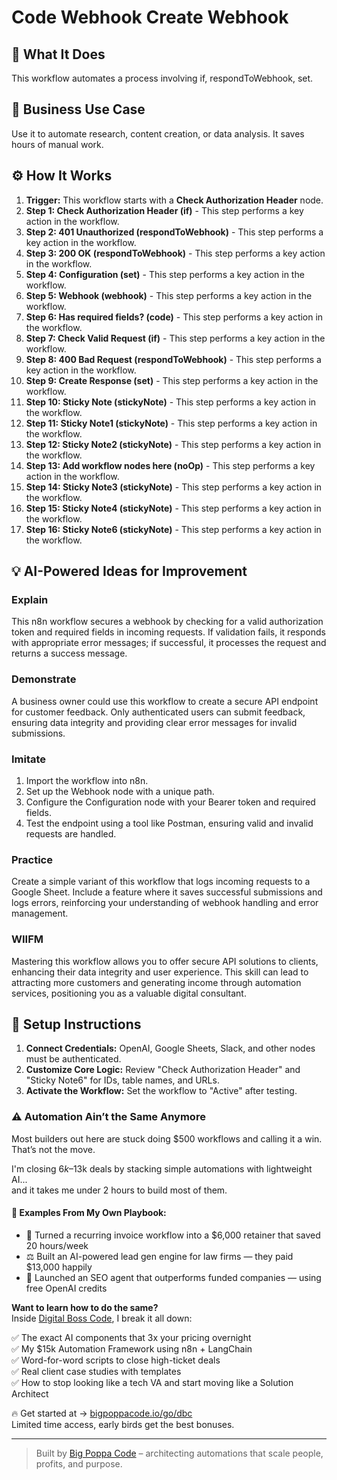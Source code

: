 # Code Webhook Create Webhook

## 🚀 What It Does
This workflow automates a process involving if, respondToWebhook, set.

## 💼 Business Use Case
Use it to automate research, content creation, or data analysis. It saves hours of manual work.

## ⚙️ How It Works
1.  **Trigger:** This workflow starts with a **Check Authorization Header** node.
2. **Step 1: Check Authorization Header (if)** - This step performs a key action in the workflow.
3. **Step 2: 401 Unauthorized (respondToWebhook)** - This step performs a key action in the workflow.
4. **Step 3: 200 OK (respondToWebhook)** - This step performs a key action in the workflow.
5. **Step 4: Configuration (set)** - This step performs a key action in the workflow.
6. **Step 5: Webhook (webhook)** - This step performs a key action in the workflow.
7. **Step 6: Has required fields? (code)** - This step performs a key action in the workflow.
8. **Step 7: Check Valid Request (if)** - This step performs a key action in the workflow.
9. **Step 8: 400 Bad Request (respondToWebhook)** - This step performs a key action in the workflow.
10. **Step 9: Create Response (set)** - This step performs a key action in the workflow.
11. **Step 10: Sticky Note (stickyNote)** - This step performs a key action in the workflow.
12. **Step 11: Sticky Note1 (stickyNote)** - This step performs a key action in the workflow.
13. **Step 12: Sticky Note2 (stickyNote)** - This step performs a key action in the workflow.
14. **Step 13: Add workflow nodes here (noOp)** - This step performs a key action in the workflow.
15. **Step 14: Sticky Note3 (stickyNote)** - This step performs a key action in the workflow.
16. **Step 15: Sticky Note4 (stickyNote)** - This step performs a key action in the workflow.
17. **Step 16: Sticky Note6 (stickyNote)** - This step performs a key action in the workflow.

## 💡 AI-Powered Ideas for Improvement
### Explain
This n8n workflow secures a webhook by checking for a valid authorization token and required fields in incoming requests. If validation fails, it responds with appropriate error messages; if successful, it processes the request and returns a success message.

### Demonstrate
A business owner could use this workflow to create a secure API endpoint for customer feedback. Only authenticated users can submit feedback, ensuring data integrity and providing clear error messages for invalid submissions.

### Imitate
1. Import the workflow into n8n.
2. Set up the Webhook node with a unique path.
3. Configure the Configuration node with your Bearer token and required fields.
4. Test the endpoint using a tool like Postman, ensuring valid and invalid requests are handled.

### Practice
Create a simple variant of this workflow that logs incoming requests to a Google Sheet. Include a feature where it saves successful submissions and logs errors, reinforcing your understanding of webhook handling and error management.

### WIIFM
Mastering this workflow allows you to offer secure API solutions to clients, enhancing their data integrity and user experience. This skill can lead to attracting more customers and generating income through automation services, positioning you as a valuable digital consultant.

## 🔧 Setup Instructions
1. **Connect Credentials:** OpenAI, Google Sheets, Slack, and other nodes must be authenticated.
2. **Customize Core Logic:** Review "Check Authorization Header" and "Sticky Note6" for IDs, table names, and URLs.
3. **Activate the Workflow:** Set the workflow to "Active" after testing.

### ⚠️ Automation Ain’t the Same Anymore

Most builders out here are stuck doing $500 workflows and calling it a win.  
That’s not the move.  

I'm closing $6k–$13k deals by stacking simple automations with lightweight AI...  
and it takes me under 2 hours to build most of them.

#### 🧠 Examples From My Own Playbook:
- 🔁 Turned a recurring invoice workflow into a $6,000 retainer that saved 20 hours/week  
- ⚖️ Built an AI-powered lead gen engine for law firms — they paid $13,000 happily  
- 🚀 Launched an SEO agent that outperforms funded companies — using free OpenAI credits  

**Want to learn how to do the same?**  
Inside [Digital Boss Code](https://bigpoppacode.io/go/dbc), I break it all down:

✅ The exact AI components that 3x your pricing overnight  
✅ My $15k Automation Framework using n8n + LangChain  
✅ Word-for-word scripts to close high-ticket deals  
✅ Real client case studies with templates  
✅ How to stop looking like a tech VA and start moving like a Solution Architect  

🔥 Get started at → [bigpoppacode.io/go/dbc](https://bigpoppacode.io/go/dbc)  
Limited time access, early birds get the best bonuses.

---
> Built by [Big Poppa Code](https://bigpoppacode.io) – architecting automations that scale people, profits, and purpose.
